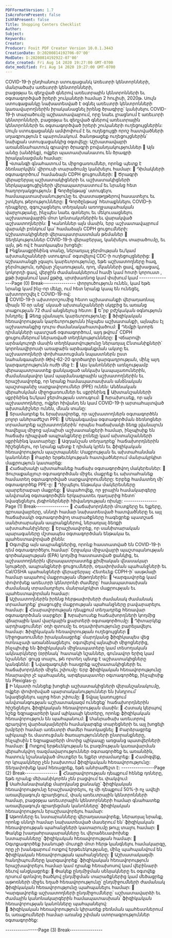 ```yaml
---
PDFFormatVersion: 1.7
IsAcroFormPresent: false
IsXFAPresent: false
Title: Shopping Centers Checklist
Author: 
Subject: 
Keywords: 
Creator: 
Producer: Foxit PDF Creator Version 10.0.1.3443
CreationDate: D:20200814192706-07'00'
ModDate: D:20200814192922-07'00'
date_created: Fri Aug 14 2020 19:27:00 GMT-0700
date_modified: Fri Aug 14 2020 19:27:00 GMT-0700
---
```

 
COVID-19-ի ընդհանուր ստուգացանկ 
Առեւտրի կենտորնների, մանրածախ առեւտրի կենտորնների,  
բացօթյա եւ զեղչված գներով առեւտրային կենտրոնների եւ 
օգտագործված իրերի շուկաների համար 
2 հուլիսի, 2020թ. 
Սույն ստուգացանկը նախատեսված է օգնել առեւտրի կենտրոնների կառավարողներին իրականացնել 
իրենց ծրագիրը՝ կանխելու COVID-19-ի տարածումը աշխատավայրում, որը նաեւ լրացնում է առեւտրի 
կենտրոնների, բացօթյա եւ զեղչված գներով առեւտրային կենտրոնների եւ օգտագործված իրերի 
շուկաների ուղեցույցներին: Սույն ստուգացանկն ամփոփում է եւ ուղեցույցի որոշ հատվածների 
սղագրություն է պարունակում. ծանոթացեք ուղեցույցներին՝ նախքան ստուգացանկից օգտվելը: 
Աշխատավայրի առանձնահատուկ գրավոր 
ծրագրի բովանդակություններ 
 Այն անձը (անձինք), ովքեր պատասխանատու են ծրագրի իրականացման համար:  
 Վտանգի գնահատում եւ միջոցառումներ, որոնք պետք է ձեռնարկվեն՝ վիրուսի 
տարածումը կանխելու համար: 
 Դիմակների օգտագործում՝ համաձայն CDPH ցուցումների: 
 Ծրագրի վերաբերյալ աշխատակիցների եւ աշխատակիցների ներկայացուցիչների 
վերապատրաստում եւ նրանց հետ հաղորդակցություն: 
 Գործընթաց՝ ստուգելու համապատասխանությունը եւ փաստաթղթերով հասատելու եւ 
շտկելու թերությունները: 
 Գործընթաց՝ հետաքննելու COVID–ի դեպքերը, զգուշացնելու տեղական 
առողջապահական վարչությանը, ինչպես նաեւ գտնելու եւ մեկուսացնելու 
աշխատավայրին մոտ կոնտակտներին եւ վարակված աշխատողներին: 
 Կանոններ այն մասին, երբ աշխատավայրում վարակի բռնկում կա՝ համաձայն CDPH 
ցուցումների: 
Աշխատակիցների վերապատրաստման 
թեմաներ 
 Տեղեկություններ COVID-19-ի վերաբերյալ, կանխելու տարածումը, եւ այն, թե ով է 
հատկապես խոցելի:  
 Ինքնասքրինինգ տանը, ներառյալ ջերմության եւ/կամ ախտանշանների ստուգում՝ 
օգտվելով CDC-ի ուղեցույցներից: 
 Աշխատանքի չգալու կարեւորությունը, եթե աշխատողները հազ, ջերմություն, դժվար 
շնչառության, դող, մկանների ցավ, գլխացավ, կոկորդի ցավ, վերջին ժամանակներում 
համի կամ հոտի կորուստ , քթի խցանում կամ քթից, սրտխառնոց կամ փսխում կամ 
----------------Page (0) Break----------------
փորլուծություն ունեն, կամ եթե նրանք կամ ինչ-որ մեկը, ում հետ նրանք կապ են 
ունեցել, ախտորոշվել է COVID-19-ով:  
 COVID-19-ի ախտորոշումից հետո աշխատանքի վերադառնալ միայն 10 օր անց՝ 
սկսած ախտանշանների սկզբից եւ առանց տաքության 72 ժամ անցնելուց հետո: 
 Ե՞րբ բժշկական օգնություն խնդրել: 
 Ձեռք լվանալու կարեւորությունը: 
 Ֆիզիկական հեռավորության կարեւորությունն ինչպես աշխատանքի, այնպես էլ 
աշխատանքից դուրս ժամանակահատվածում: 
 Դեմքի կտորե դիմակների պատշաճ օգտագործում, այդ թվում՝ CDPH ցուցումներում 
ներառված տեղեկությունները: 
 Վճարովի արձակուրդի մասին տեղեկատվությունը ներառյալ Ընտանիքների՝ 
կորոնավիրուսի առաջաին արձագանքման ակտը   եւ աշխատողների 
փոխհատուցման նպաստներն ըստ նահանգապետի Թիվ-62-20 գործադիր 
կարգադրության, մինչ այդ կարգադրությունն ուժի մեջ է: 
 Այս կանոնների առնչությամբ վերապատրաստեք ցանկացած անկախ 
կապալառուներին, ժամանակավոր կամ պայմանագրային աշխատողներին եւ 
երաշխավորեք, որ նրանք համապատասխան անձնական պաշտպանիչ 
սարքավորումներ (PPE) ունեն: 
Անձնական վերահսկման միջոցառումներ եւ 
սքրինինգ 
 Ախտանշանների սքրինինգ եւ/կամ ջերմության ստուգում: 
 Խրախուսեք, որ այն աշխատողները, ովքեր հիվանդ են կամ COVID-19-ի 
արտահայտված ախտանիշներ ունեն, մնան տանը:  
 Տրամադրեք եւ երախավորեք, որ աշխատողներն օգտագործեն բոլոր անհրաժեշտ 
PPE: 
 Մեկանգամյա օգտագործման ձեռնոցներ տրամադրեք աշխատողներին՝ որպես 
հաճախակի ձեռք լվանալուն հավելյալ միջոց այնպիսի աշխատանքերի համար, 
ինչպիսիք են հաճախ դիպչված ապրանքները բռնելը կամ ախտանշանների սքրինինգ 
կատարելը: 
 Ազդանշան տեղադրեք՝ հաճախորդներին հիշեցնելու, որ նրանք պետք է դիմակ կրեն 
եւ ֆիզիկական հեռավորություն պաշտպանեն: 
Մաքրության եւ ախտահանման կանոններ 
 Բարձր երթեւեկության հատվածներում մանրակրկիտ մաքրություն կատարեք:  
 Հաճախակի ախտահանեք հաճախ օգտագործվող մակերեսներ: 
 Յուրաքանչյուր օգտագործման միջեւ մաքրեք եւ ախտահանեք համատեղ 
օգտագործված սարքավորումները: Երբեք համատեղ մի՛ օգտագործեք PPE-ը: 
 Դիչպելու ենթակա մակերեսները պարբերաբար մաքրեք: 
 Ապահովեք, որ ջրային համակարգերը անվտանգ օգտագործվեն երկարատեւ 
դադարից հետո՝ նվազեցնելու լեգիոներների հիվանդության ռիսկը: 
----------------Page (1) Break----------------
 Հաճախորդների մուտքերը եւ ելքերը, զբոսավայրերը, սննդի համար նախատեսված 
հատվածները եւ այլ հաճախակի օգտագործվող տարածքները հագեցրեք պատշաճ 
սանիտարական ապրանքներով, ներառյալ ձեռքի ախտահանիչները: 
 Երաշխավորեք, որ սանիտարական պարագաները մշտապես օգտագործման 
ենթակա եւ պահեստավորված լինեն:  
 Օգտվեք այն ապրանքներից, որոնք հաստատված են COVID-19-ի դեմ օգտագործելու 
համար՝ Շրջակա միջավայրի պաշտպանության գործակալության (EPA) կողմից 
հաստատված ցանկից, եւ աշխատողներին վերապատրաստեք քիմիական վնասակար 
նյութերի, ապրանքների ցուցումների, օդափոխման պահանջների եւ Cal/OSHA 
պահանջների վերաբերյալ: Հետեւեք CDPH-ի՝ ասթմայի համար ապահով մաքրության 
մեթոդներին: 
 Կարգավորեք կամ փոփոխեք առեւտրի կենտրոնի ժամերը՝ համապատասխան 
ժամանակ տրամադրելու մանրակրկիտ մաքրության եւ պահեստավորման համար:  
 Աշխատողներին իրենց հերթափոխերի ժամանակ ժամանակ տրամադրեք՝ լրացուցիչ 
մաքրության պահանջները բավարարելու համար: 
 Հնարավորության դեպքում տեղադրեք հեռավար օգտագործման սարքեր: 
 Խրախուսեք հաճախորդների կողմից վճարային կամ վարկային քարտերի 
օգտագործումը: 
 Դիտարկեք արդիացումներ՝ օդի զտումը եւ օդափոխությունը բարելավելու համար: 
Ֆիզիկական հեռավորության ուղեցույցներ 
 Միջոցառումներ իրականացրեք՝ մարդկանց ֆիզիկապես վեց ոտնաչափ 
առանձնացնելու՝ օգտվելով այնպիսի միջոցներից, ինչպիսիք են ֆիզիկական 
միջնապատերը կամ տեսողական ակնարկները (օրինակ՝ հատակի նշաններ, 
գունավոր երիզ կամ նշաններ՝ ցույց տալու, թե որտեղ պետք է աշխատակիցները 
կանգնեն): 
 Նվազագույնի հասցրեք աշխատակիցների եւ հաճախորդների միջեւ շփումը: Երբ 
ֆիզիկական հեռավորությունը հնարավոր չէ պահպանել, արգելապատեր 
օգտագործեք, ինչպիսիք են Plexiglas-ը:  
 Ի նկատի ունեցեք խոցելի աշխատակիցների վերանշանակումը, ովքեր փոփոխված 
պարտականություններ են խնդրում՝ նվազեցնելու այլոց հետ շփումը: 
 Տվյալ կառույցում անվտանգության աշխատակազմ ունեցեք՝ հաճախորդներին 
հիշեցնելու ֆիզիկական հեռավորության մասին: 
 Հստակ կերպով նշեք եզրաքարերի կամ պիկապի կետերը, որոնք ֆիզիկական 
հեռավորություն են պահպանում: 
 Մանրածախ առեւտրով զբաղվող վարձակալներին համակարգեք տարեցների եւ այլ 
խոցելի խմբերի համար առեւտրի ժամեր հատկացնել: 
 Բարձրացրեք պիկապի եւ մատուցման ծառայությունների ընտրանքները, ինչպիսին է 
եզրաքարերի մոտից պիկապը առցանց պատվերների համար: 
 Ոտքով երթեւեկության եւ բազմության կառավարման վերահսկվող 
ռազմավարություններ օգտագործեք եւ առանձին, հատուկ նշանակված մուտքեր եւ 
ելքեր տրամադրեք: 
 Համոզվեք, որ կրպակները չեն խախտում ֆիզիկական հեռավորությունը: 
Տեղափոխեք կամ հեռացրեք, եթե անհրաժեշտ է: 
----------------Page (2) Break----------------
 Հնարավորության դեպքում հենեք դռները, եթե դրանք մեխանիկորեն չեն բացվում եւ 
փակվում:  
 Սահմանափակեք մարդկանց քանակը՝ ֆիզիկական հեռավորությունը 
երաշխավորելու, ոչ մի դեպքում 50%-ի ոչ ավելի առավելագույն զբաղեցում, փակ 
առեւտրային կենտրոնների համար, բացօթյա առեւտրային կենտորնների համար 
գնահատեք առավելագույն զբաղեցման կանոնները՝ ֆիզիկական հեռավորություն 
երաշխավորելու համար:  
 Աթոռները եւ նստարանները վերադասավորեք, ներառյալ նրանք, որոնք սննդի համար 
նախատեսված մասերում են՝ ֆիզիկական հեռավորության պահանջների կատարումը 
թույլ տալու համար: 
 Փակեք խաղահրապարակները եւ վերաձեւափոխեք նստարանները՝ ֆիզիկական 
հեռավորության համար: 
 Օգտքագործեք խանութի մուտքի մոտ հերթ կանգնելու համակարգը, որը չի 
խանգարում ոտքով երթեւեկությանը, մինչ պահպանվում են ֆիզիկական 
հեռավորության պահանջները: 
 Աշխատակազմի հանդիպումները կարգավորեք՝ ֆիզիկական հեռավորություն 
երաշխավորելու համար կամ դրանք հեռախոսով կամ վեբինարի ձեւով անցկացրեք: 
 Փակեք ընդմիջման սենյակները եւ օգտվեք դրսում գտնվող ծածկով ընդմիջման 
տարածքներից կամ մեծացրեք աթոռների միջեւ եղած հեռավորությունը՝ 
ընդմիջումների ժամանակ ֆիզիկական հեռավորությունը պահպանելու համար: 
 Կարգավորեք աշխատողների ընդմիջումները՝ աշխատավարձի եւ ժամային 
կանոնակարգերին համապատասխան՝ ֆիզիկական հեռավորության կանոնները 
պահպանելով:  
 Ֆիզիկական հեռավորություն կիրառեք բեռնման պահեստներում եւ առաքումների 
համար առանց շփման ստորագրություններ օգտագործեք: 
 
 
 
----------------Page (3) Break----------------

